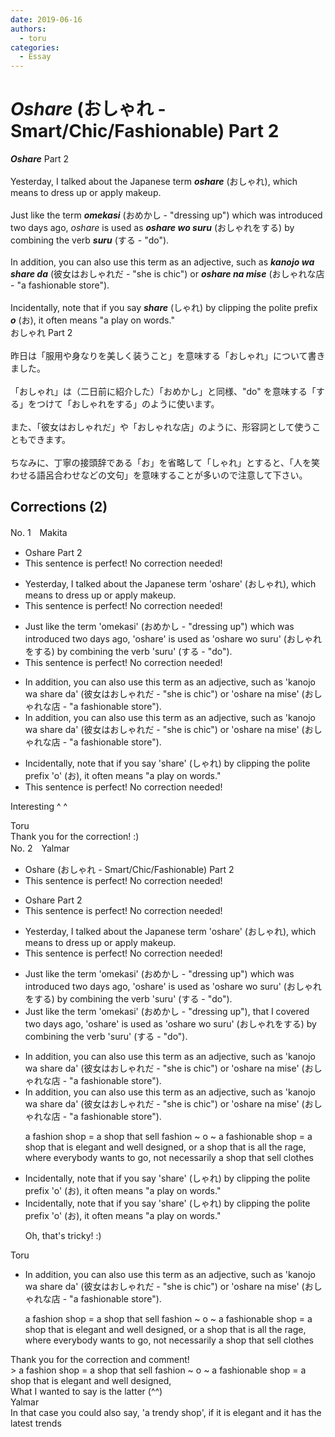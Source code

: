 ```yaml
---
date: 2019-06-16
authors:
  - toru
categories:
  - Essay
---
```


<h1 id="subject_show"><strong><em>Oshare</strong></em> (おしゃれ - Smart/Chic/Fashionable) Part 2</h1>
<div class="date" hidden>Jun 16, 2019 22:17</div>
<div id="post"><div id="body_show_ori">
<strong><em>Oshare</strong></em> Part 2<br/><br/>Yesterday, I talked about the Japanese term <strong><em>oshare</em></strong> (おしゃれ), which means to dress up or apply makeup.<br/><br/>Just like the term <strong><em>omekasi</em></strong> (おめかし - "dressing up") which was introduced two days ago, <em>oshare</em> is used as <strong><em>oshare wo suru</em></strong> (おしゃれをする) by combining the verb <strong><em>suru</em></strong> (する - "do").<br/><br/>In addition, you can also use this term as an adjective, such as <strong><em>kanojo wa share da</em></strong> (彼女はおしゃれだ - "she is chic") or <strong><em>oshare na mise</em></strong> (おしゃれな店 - "a fashionable store").<br/><br/>Incidentally, note that if you say <strong><em>share</em></strong> (しゃれ) by clipping the polite prefix <strong><em>o</em></strong> (お), it often means "a play on words."
</div></div>

<!-- more -->

<div id="post_ja"><div id="body_show_mo">
おしゃれ Part 2<br/><br/>昨日は「服用や身なりを美しく装うこと」を意味する「おしゃれ」について書きました。<br/><br/>「おしゃれ」は（二日前に紹介した）「おめかし」と同様、"do" を意味する「する」をつけて「おしゃれをする」のように使います。<br/><br/>また、「彼女はおしゃれだ」や「おしゃれな店」のように、形容詞として使うこともできます。<br/><br/>ちなみに、丁寧の接頭辞である「お」を省略して「しゃれ」とすると、「人を笑わせる語呂合わせなどの文句」を意味することが多いので注意して下さい。
</div></div>

## Corrections (2)
<div id="block"><div class="first_name"> No. 1　<span class="just_name">Makita</span></div><div id="block2">
<ul class="correction_field">
<li class="incorrect">Oshare Part 2</li>
<li class="corrected perfect">This sentence is perfect! No correction needed!</li>
</ul>
<ul class="correction_field">
<li class="incorrect">Yesterday, I talked about the Japanese term 'oshare' (おしゃれ), which means to dress up or apply makeup.</li>
<li class="corrected perfect">This sentence is perfect! No correction needed!</li>
</ul>
<ul class="correction_field">
<li class="incorrect">Just like the term 'omekasi' (おめかし - "dressing up") which was introduced two days ago, 'oshare' is used as 'oshare wo suru' (おしゃれをする) by combining the verb 'suru' (する - "do").</li>
<li class="corrected perfect">This sentence is perfect! No correction needed!</li>
</ul>
<ul class="correction_field">
<li class="incorrect">In addition, you can also use this term as an adjective, such as 'kanojo wa share da' (彼女はおしゃれだ - "she is chic") or 'oshare na mise' (おしゃれな店 - "a fashionable store").</li>
<li class="corrected correct">
In addition, you can also use this term as an adjective, such as 'kanojo wa share da' (彼女はおしゃれだ - "she is chic") or 'oshare na mise' (おしゃれな店 - "a fashion<span class="sline"><span class="f_red">able</span></span> store").
</li>
</ul>
<ul class="correction_field">
<li class="incorrect">Incidentally, note that if you say 'share' (しゃれ) by clipping the polite prefix 'o' (お), it often means "a play on words."</li>
<li class="corrected perfect">This sentence is perfect! No correction needed!</li>
</ul>
<p class="comment_small">
 Interesting ^ ^
</p>

</div><div class="name"><span class="just_name">Toru</span><br>
Thank you for the correction! :)
</div>
</div>
<div id="block"><div class="first_name"> No. 2　<span class="just_name">Yalmar</span></div><div id="block2">
<ul class="correction_field">
<li class="incorrect">Oshare (おしゃれ - Smart/Chic/Fashionable) Part 2</li>
<li class="corrected perfect">This sentence is perfect! No correction needed!</li>
</ul>
<ul class="correction_field">
<li class="incorrect">Oshare Part 2</li>
<li class="corrected perfect">This sentence is perfect! No correction needed!</li>
</ul>
<ul class="correction_field">
<li class="incorrect">Yesterday, I talked about the Japanese term 'oshare' (おしゃれ), which means to dress up or apply makeup.</li>
<li class="corrected perfect">This sentence is perfect! No correction needed!</li>
</ul>
<ul class="correction_field">
<li class="incorrect">Just like the term 'omekasi' (おめかし - "dressing up") which was introduced two days ago, 'oshare' is used as 'oshare wo suru' (おしゃれをする) by combining the verb 'suru' (する - "do").</li>
<li class="corrected correct">
Just like the term 'omekasi' (おめかし - "dressing up")<span class="f_red">,</span> <span class="f_red">that I covered</span> two days ago, 'oshare' is used as 'oshare wo suru' (おしゃれをする) by combining the verb 'suru' (する - "do").
</li>
</ul>
<ul class="correction_field">
<li class="incorrect">In addition, you can also use this term as an adjective, such as 'kanojo wa share da' (彼女はおしゃれだ - "she is chic") or 'oshare na mise' (おしゃれな店 - "a fashionable store").</li>
<li class="corrected correct">
In addition, you can also use this term as an adjective, such as 'kanojo wa share da' (彼女はおしゃれだ - "she is chic") or 'oshare na mise' (おしゃれな店 - "a fashionable store").
<p class="correction_comment">a fashion shop = a shop that sell fashion ~ o ~ a fashionable shop = a shop that is elegant and well designed, or a shop that is all the rage, where everybody wants to go, not necessarily a shop that sell clothes</p>
</li>
</ul>
<ul class="correction_field">
<li class="incorrect">Incidentally, note that if you say 'share' (しゃれ) by clipping the polite prefix 'o' (お), it often means "a play on words."</li>
<li class="corrected correct">
Incidentally, note that if you say 'share' (しゃれ) by clipping the polite prefix 'o' (お), it often means "a play on words."
<p class="correction_comment">Oh, that's tricky! :)</p>
</li>
</ul>
</div><div class="name"><span class="just_name">Toru</span><br><div class="quote_field"><ul class="correction_field">
<li class="corrected correct">
In addition, you can also use this term as an adjective, such as 'kanojo wa share da' (彼女はおしゃれだ - "she is chic") or 'oshare na mise' (おしゃれな店 - "a fashionable store").
<p class="correction_comment">
a fashion shop = a shop that sell fashion ~ o ~ a fashionable shop = a shop that is elegant and well designed, or a shop that is all the rage, where everybody wants to go, not necessarily a shop that sell clothes
</p>
</li>
</ul></div>
Thank you for the correction and comment!<br/>&gt; a fashion shop = a shop that sell fashion ~ o ~ a fashionable shop = a shop that is elegant and well designed, <br/>What I wanted to say is the latter (^^)
</div>
<div class="name"><span class="just_name">Yalmar</span><br>
In that case you could also say, 'a trendy shop', if it is elegant and it has the latest trends
</div>
</div>
